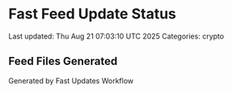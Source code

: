 # Fast Feed Update Status
Last updated: Thu Aug 21 07:03:10 UTC 2025
Categories: crypto

## Feed Files Generated

Generated by Fast Updates Workflow
